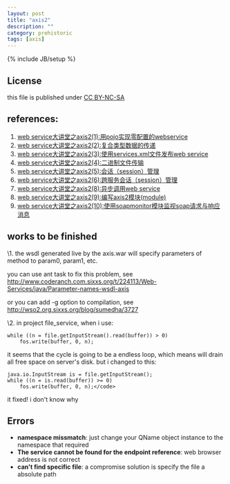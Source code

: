 ```yaml
---
layout: post
title: "axis2"
description: ""
category: prehistoric
tags: [axis]
---
```

{% include JB/setup %}
## License
this file is published under [CC BY-NC-SA](http://creativecommons.org/licenses/by-nc-sa/3.0/)

## references:
1. [web service大讲堂之axis2(1):用pojo实现零配置的webservice](http://www.blogjava.net/nokiaguy/archive/2009/04/archive/2009/nokiaguy/archive/2009/nokiaguy/archive/2009/01/archive/2009/01/archive/2009/01/archive/2009/01/archive/2009/01/02/249556.html)
1. [web service大讲堂之axis2(2):复合类型数据的传递](http://www.blogjava.net/nokiaguy/archive/2009/01/archive/2009/01/04/249805.html)
1. [web service大讲堂之axis2(3):使用services.xml文件发布web service](http://www.blogjava.net/nokiaguy/archive/2009/01/21/252255.html)
1. [web service大讲堂之axis2(4):二进制文件传输](http://www.blogjava.net/nokiaguy/archive/2009/01/archive/2009/01/archive/2009/01/archive/2009/01/22/252305.html)
1. [web service大讲堂之axis2(5):会话（session）管理](http://www.blogjava.net/nokiaguy/archive/2009/01/archive/2009/01/archive/2009/01/26/252564.html)
1. [web service大讲堂之axis2(6):跨服务会话（session）管理](http://www.blogjava.net/nokiaguy/archive/2009/02/03/253154.html)
1. [web service大讲堂之axis2(8):异步调用web service](http://www.blogjava.net/nokiaguy/archive/2009/02/13/254548.html)
1. [web service大讲堂之axis2(9):编写axis2模块(module)](http://www.blogjava.net/nokiaguy/archive/2009/02/16/254826.html)
1. [web service大讲堂之axis2(10):使用soapmonitor模块监视soap请求与响应消息](http://www.blogjava.net/nokiaguy/archive/2009/02/17/255021.html)


## works to be finished
\1. the wsdl generated live by the axis.war will specify parameters of method to param0, param1, etc.

you can use ant task to fix this problem, see http://www.coderanch.com.sixxs.org/t/224113/Web-Services/java/Parameter-names-wsdl-axis

or you can add -g option to compilation, see http://wso2.org.sixxs.org/blog/sumedha/3727

\2. in project file_service, when i use:

    while ((n = file.getInputStream().read(buffer)) > 0)
        fos.write(buffer, 0, n);

it seems that the cycle is going to be a endless loop, which means will drain all free space on server's disk.
but i changed to this:

    java.io.InputStream is = file.getInputStream();
    while ((n = is.read(buffer)) >= 0)
        fos.write(buffer, 0, n);</code>

it fixed! i don't know why

## Errors
* **namespace missmatch**: just change your QName object instance to the namespace that required
* **The service cannot be found for the endpoint reference**:  web browser address is not correct
* **can't find specific file**: a compromise solution is specify the file a absolute path
